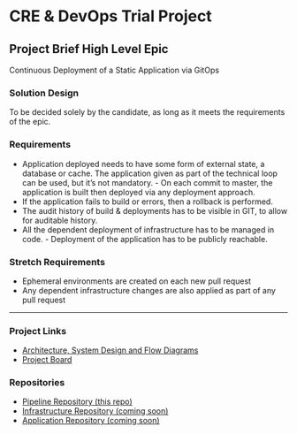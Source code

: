 # CRE &amp; DevOps Trial Project

## Project Brief High Level Epic

Continuous Deployment of a Static Application via GitOps

### Solution Design

To be decided solely by the candidate, as long as it meets the requirements of the epic.

### Requirements

* Application deployed needs to have some form of external state, a database or cache. The application given as part of the technical loop can be used, but it’s not mandatory. - On each commit to master, the application is built then deployed via any deployment approach.
* If the application fails to build or errors, then a rollback is performed.
* The audit history of build & deployments has to be visible in GIT, to allow for auditable history.
* All the dependent deployment of infrastructure has to be managed in code. - Deployment of the application has to be publicly reachable.

### Stretch Requirements

* Ephemeral environments are created on each new pull request
* Any dependent infrastructure changes are also applied as part of any pull request

---

### Project Links

* [Architecture, System Design and Flow Diagrams](./architecture/README.md)
* [Project Board](https://github.com/users/leiarenee/projects/1)

### Repositories

* [Pipeline Repository (this repo) ](https://github.com/leiarenee/chainlink)
* [Infrastructure Repository (coming soon)](./)
* [Application Repository (coming soon)](./)



